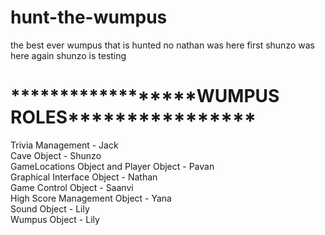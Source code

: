 # hunt-the-wumpus
the best ever wumpus that is hunted
no
nathan was here first
shunzo was here again
shunzo is testing <br>
<h1>******************WUMPUS ROLES****************</h1>
Trivia Management - Jack<br>
Cave Object - Shunzo<br>
GameLocations Object and Player Object - Pavan<br>
Graphical Interface Object - Nathan<br>
Game Control Object - Saanvi<br>
High Score Management Object - Yana<br>
Sound Object - Lily<br>
Wumpus Object - Lily